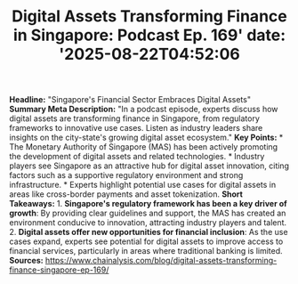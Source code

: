 ﻿---
title: "Digital Assets Transforming Finance in Singapore: Podcast Ep. 169'
date: '2025-08-22T04:52:06"
category: "Markets"
summary: ""
slug: "digital assets transforming finance in singapore podcast ep "
source_urls:
  - "https://www.chainalysis.com/blog/digital-assets-transforming-finance-singapore-ep-169/"
seo:
  title: "Digital Assets Transforming Finance in Singapore: Podcast Ep. 169 | Hash n Hedge'
  description: '"
  keywords: ["news", "markets", "brief"]
---
**Headline:** "Singapore's Financial Sector Embraces Digital Assets"  **Summary Meta Description:** "In a podcast episode, experts discuss how digital assets are transforming finance in Singapore, from regulatory frameworks to innovative use cases. Listen as industry leaders share insights on the city-state's growing digital asset ecosystem."  **Key Points:**  * The Monetary Authority of Singapore (MAS) has been actively promoting the development of digital assets and related technologies. * Industry players see Singapore as an attractive hub for digital asset innovation, citing factors such as a supportive regulatory environment and strong infrastructure. * Experts highlight potential use cases for digital assets in areas like cross-border payments and asset tokenization.  **Short Takeaways:**  1. **Singapore's regulatory framework has been a key driver of growth**: By providing clear guidelines and support, the MAS has created an environment conducive to innovation, attracting industry players and talent. 2. **Digital assets offer new opportunities for financial inclusion**: As the use cases expand, experts see potential for digital assets to improve access to financial services, particularly in areas where traditional banking is limited.  **Sources:**  https://www.chainalysis.com/blog/digital-assets-transforming-finance-singapore-ep-169/ 
